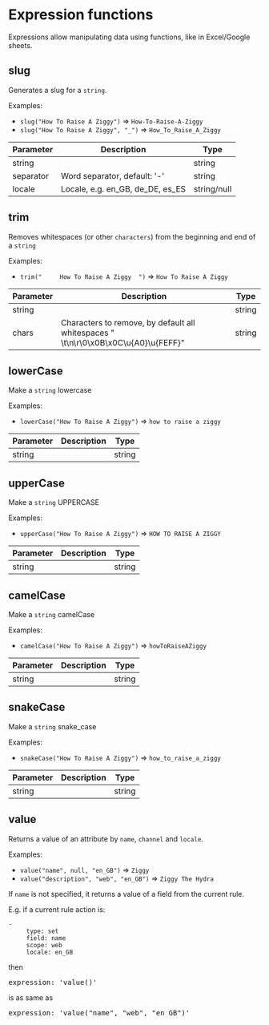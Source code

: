 [comment]: <> (This file is auto-generated based on the list of functions registered in ExpressionLanguage.)
# Expression functions

Expressions allow manipulating data using functions, like in Excel/Google sheets.


## slug

Generates a slug for a `string`.


Examples:

 * `slug("How To Raise A Ziggy")` => `How-To-Raise-A-Ziggy`
 * `slug("How To Raise A Ziggy", "_")` => `How_To_Raise_A_Ziggy`


| Parameter | Description | Type
| --------- | ----------- | ----
| string |  | string
| separator | Word separator, default: &#039;-&#039; | string
| locale | Locale, e.g. en_GB, de_DE, es_ES | string/null




## trim

Removes whitespaces (or other `characters`) from the beginning and end of a `string`


Examples:

 * `trim("     How To Raise A Ziggy  ")` => `How To Raise A Ziggy`


| Parameter | Description | Type
| --------- | ----------- | ----
| string |  | string
| chars | Characters to remove, by default all whitespaces &quot; \t\n\r\0\x0B\x0C\u{A0}\u{FEFF}&quot; | string




## lowerCase

Make a `string` lowercase


Examples:

 * `lowerCase("How To Raise A Ziggy")` => `how to raise a ziggy`


| Parameter | Description | Type
| --------- | ----------- | ----
| string |  | string




## upperCase

Make a `string` UPPERCASE


Examples:

 * `upperCase("How To Raise A Ziggy")` => `HOW TO RAISE A ZIGGY`


| Parameter | Description | Type
| --------- | ----------- | ----
| string |  | string




## camelCase

Make a `string` camelCase


Examples:

 * `camelCase("How To Raise A Ziggy")` => `howToRaiseAZiggy`


| Parameter | Description | Type
| --------- | ----------- | ----
| string |  | string




## snakeCase

Make a `string` snake_case


Examples:

 * `snakeCase("How To Raise A Ziggy")` => `how_to_raise_a_ziggy`


| Parameter | Description | Type
| --------- | ----------- | ----
| string |  | string




## value

Returns a value of an attribute by `name`, `channel` and `locale`.


Examples:

 * `value("name", null, "en_GB")` => `Ziggy`
 * `value("description", "web", "en_GB")` => `Ziggy The Hydra`


If `name` is not specified, it returns a value of a field from the current rule.

E.g. if a current rule action is:

```
-
     type: set
     field: name
     scope: web
     locale: en_GB
```
then
   <pre>expression: 'value()'</pre>
is as same as
   <pre>expression: 'value("name", "web", "en_GB")'</pre>


